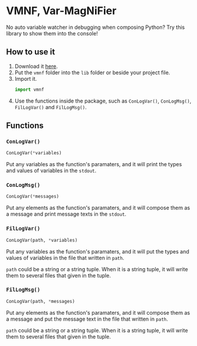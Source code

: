 # VMNF, Var-MagNiFier
No auto variable watcher in debugging when composing Python? Try this library to show them into the console!

## How to use it
1. Download it [here](https://github.com/KobeArthurScofield/var-magnifier-py/releases/latest).
1. Put the ```vmnf``` folder into the ```lib``` folder or beside your project file.
1. Import it.
   ``` python
   import vmnf
   ```
1. Use the functions inside the package, such as ```ConLogVar()```, ```ConLogMsg()```, ```FilLogVar()``` and ```FilLogMsg()```.

## Functions

### ```ConLogVar()```
``` python
ConLogVar(*variables)
```
Put any variables as the function's paramaters, and it will print the types and values of variables in the ```stdout```.

### ```ConLogMsg()```
``` python
ConLogVar(*messages)
```
Put any elements as the function's paramaters, and it will compose them as a message and print message texts in the ```stdout```.

### ```FilLogVar()```
``` python
ConLogVar(path, *variables)
```
Put any variables as the function's paramaters, and it will put the types and values of variables in the file that written in ```path```.

```path``` could be a string or a string tuple. When it is a string tuple, it will write them to several files that given in the tuple.

### ```FilLogMsg()```
``` python
ConLogVar(path, *messages)
```
Put any elements as the function's paramaters, and it will compose them as a message and put the message text in the file that written in ```path```.

```path``` could be a string or a string tuple. When it is a string tuple, it will write them to several files that given in the tuple.

